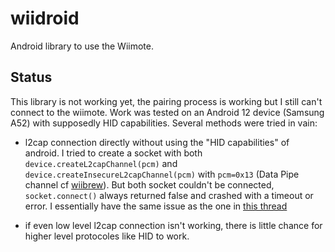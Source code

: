 # wiidroid
Android library to use the Wiimote.

## Status
This library is not working yet, the pairing process is working but I still can't
connect to the wiimote. Work was tested on an Android 12 device (Samsung A52) with supposedly HID capabilities.
Several methods were tried in vain:
 - l2cap connection directly without using the "HID capabilities" of android. I tried to create a socket with both `device.createL2capChannel(pcm)` and `device.createInsecureL2capChannel(pcm)` with `pcm=0x13` (Data Pipe channel cf [wiibrew](http://www.wiibrew.org/wiki/Wiimote/Protocol#HID_Interface)). But both socket couldn't be connected, `socket.connect()` always returned false and crashed with a timeout or error. I essentially have the same issue as the one in [this thread](https://stackoverflow.com/q/59996168)

 - if even low level l2cap connection isn't working, there is little chance for higher level protocoles like HID to work.
